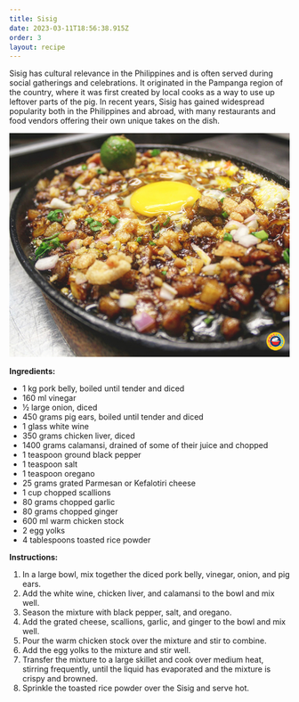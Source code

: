 ```yaml
---
title: Sisig
date: 2023-03-11T18:56:38.915Z
order: 3
layout: recipe
---
```

Sisig has cultural relevance in the Philippines and is often served during social gatherings and celebrations. It originated in the Pampanga region of the country, where it was first created by local cooks as a way to use up leftover parts of the pig. In recent years, Sisig has gained widespread popularity both in the Philippines and abroad, with many restaurants and food vendors offering their own unique takes on the dish.

![Sisig](../uploads/sizzling-sisig.jpg "Photo by FoxyFolksy ")

**Ingredients:**

* 1 kg pork belly, boiled until tender and diced
* 160 ml vinegar
* ½ large onion, diced
* 450 grams pig ears, boiled until tender and diced
* 1 glass white wine
* 350 grams chicken liver, diced
* 1400 grams calamansi, drained of some of their juice and chopped
* 1 teaspoon ground black pepper
* 1 teaspoon salt
* 1 teaspoon oregano
* 25 grams grated Parmesan or Kefalotiri cheese
* 1 cup chopped scallions
* 80 grams chopped garlic
* 80 grams chopped ginger
* 600 ml warm chicken stock
* 2 egg yolks
* 4 tablespoons toasted rice powder

**Instructions:**

1. In a large bowl, mix together the diced pork belly, vinegar, onion, and pig ears.
2. Add the white wine, chicken liver, and calamansi to the bowl and mix well.
3. Season the mixture with black pepper, salt, and oregano.
4. Add the grated cheese, scallions, garlic, and ginger to the bowl and mix well.
5. Pour the warm chicken stock over the mixture and stir to combine.
6. Add the egg yolks to the mixture and stir well.
7. Transfer the mixture to a large skillet and cook over medium heat, stirring frequently, until the liquid has evaporated and the mixture is crispy and browned.
8. Sprinkle the toasted rice powder over the Sisig and serve hot.